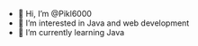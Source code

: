 - 👋 Hi, I’m @Pikl6000
- 👀 I’m interested in Java and web development
- 🌱 I’m currently learning Java

<!---
Pikl6000/Pikl6000 is a ✨ special ✨ repository because its `README.md` (this file) appears on your GitHub profile.
You can click the Preview link to take a look at your changes.
--->
